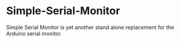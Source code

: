 # Simple-Serial-Monitor
Simple Serial Monitor is yet another stand alone replacement for the Arduino serial monitor.
